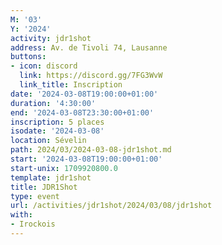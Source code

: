 ```yaml
---
M: '03'
Y: '2024'
activity: jdr1shot
address: Av. de Tivoli 74, Lausanne
buttons:
- icon: discord
  link: https://discord.gg/7FG3WvW
  link_title: Inscription
date: '2024-03-08T19:00:00+01:00'
duration: '4:30:00'
end: '2024-03-08T23:30:00+01:00'
inscription: 5 places
isodate: '2024-03-08'
location: Sévelin
path: 2024/03/2024-03-08-jdr1shot.md
start: '2024-03-08T19:00:00+01:00'
start-unix: 1709920800.0
template: jdr1shot
title: JDR1Shot
type: event
url: /activities/jdr1shot/2024/03/08/jdr1shot
with:
- Irockois
---
```

